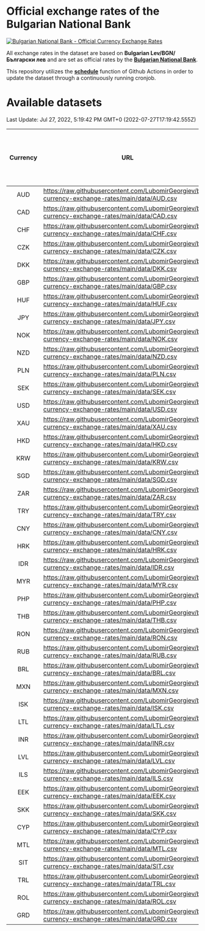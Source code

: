 # Official exchange rates of the Bulgarian National Bank

[![Bulgarian National Bank - Official Currency Exchange Rates](https://github.com/LubomirGeorgiev/bnb-currency-exchange-rates/actions/workflows/update-rates.yml/badge.svg?branch=main)](https://github.com/LubomirGeorgiev/bnb-currency-exchange-rates/actions/workflows/update-rates.yml)

All exchange rates in the dataset are based on **Bulgarian Lev/BGN/Български лев** and are set as official rates by the [**Bulgarian National Bank**](https://www.bnb.bg/Statistics/StExternalSector/StExchangeRates/StERForeignCurrencies/index.htm?toLang=_EN).

This repository utilizes the [**schedule**](https://docs.github.com/en/actions/reference/events-that-trigger-workflows) function of Github Actions in order to update the dataset through a continuously running cronjob.

# Available datasets

<!-- START LINKS (DO NOT EVER FU*ING DELETE THIS COMMENT FOR THE LOVE OF YOUR LIFE!!! IF YOU ARE CURIOS HOW IT WORKS, YOU CAN HAVE A LOOK AT ./src/updateReadme.ts) -->

Last Update: Jul 27, 2022, 5:19:42 PM GMT+0 (2022-07-27T17:19:42.555Z)

| Currency | URL                                                                                             | Number of records | Number of missing days that were filled in |
| :------: | ----------------------------------------------------------------------------------------------- | :---------------: | :----------------------------------------: |
|   AUD    | https://raw.githubusercontent.com/LubomirGeorgiev/bnb-currency-exchange-rates/main/data/AUD.csv |       8338        |                    2579                    |
|   CAD    | https://raw.githubusercontent.com/LubomirGeorgiev/bnb-currency-exchange-rates/main/data/CAD.csv |       8338        |                    2579                    |
|   CHF    | https://raw.githubusercontent.com/LubomirGeorgiev/bnb-currency-exchange-rates/main/data/CHF.csv |       8338        |                    2579                    |
|   CZK    | https://raw.githubusercontent.com/LubomirGeorgiev/bnb-currency-exchange-rates/main/data/CZK.csv |       8338        |                    2579                    |
|   DKK    | https://raw.githubusercontent.com/LubomirGeorgiev/bnb-currency-exchange-rates/main/data/DKK.csv |       8338        |                    2579                    |
|   GBP    | https://raw.githubusercontent.com/LubomirGeorgiev/bnb-currency-exchange-rates/main/data/GBP.csv |       8338        |                    2579                    |
|   HUF    | https://raw.githubusercontent.com/LubomirGeorgiev/bnb-currency-exchange-rates/main/data/HUF.csv |       8338        |                    2579                    |
|   JPY    | https://raw.githubusercontent.com/LubomirGeorgiev/bnb-currency-exchange-rates/main/data/JPY.csv |       8338        |                    2579                    |
|   NOK    | https://raw.githubusercontent.com/LubomirGeorgiev/bnb-currency-exchange-rates/main/data/NOK.csv |       8338        |                    2579                    |
|   NZD    | https://raw.githubusercontent.com/LubomirGeorgiev/bnb-currency-exchange-rates/main/data/NZD.csv |       8338        |                    2579                    |
|   PLN    | https://raw.githubusercontent.com/LubomirGeorgiev/bnb-currency-exchange-rates/main/data/PLN.csv |       8338        |                    2579                    |
|   SEK    | https://raw.githubusercontent.com/LubomirGeorgiev/bnb-currency-exchange-rates/main/data/SEK.csv |       8338        |                    2579                    |
|   USD    | https://raw.githubusercontent.com/LubomirGeorgiev/bnb-currency-exchange-rates/main/data/USD.csv |       8338        |                    2579                    |
|   XAU    | https://raw.githubusercontent.com/LubomirGeorgiev/bnb-currency-exchange-rates/main/data/XAU.csv |       8338        |                    2581                    |
|   HKD    | https://raw.githubusercontent.com/LubomirGeorgiev/bnb-currency-exchange-rates/main/data/HKD.csv |       8036        |                    2488                    |
|   KRW    | https://raw.githubusercontent.com/LubomirGeorgiev/bnb-currency-exchange-rates/main/data/KRW.csv |       8036        |                    2488                    |
|   SGD    | https://raw.githubusercontent.com/LubomirGeorgiev/bnb-currency-exchange-rates/main/data/SGD.csv |       8036        |                    2488                    |
|   ZAR    | https://raw.githubusercontent.com/LubomirGeorgiev/bnb-currency-exchange-rates/main/data/ZAR.csv |       8036        |                    2488                    |
|   TRY    | https://raw.githubusercontent.com/LubomirGeorgiev/bnb-currency-exchange-rates/main/data/TRY.csv |       6519        |                    2019                    |
|   CNY    | https://raw.githubusercontent.com/LubomirGeorgiev/bnb-currency-exchange-rates/main/data/CNY.csv |       6399        |                    1983                    |
|   HRK    | https://raw.githubusercontent.com/LubomirGeorgiev/bnb-currency-exchange-rates/main/data/HRK.csv |       6399        |                    1983                    |
|   IDR    | https://raw.githubusercontent.com/LubomirGeorgiev/bnb-currency-exchange-rates/main/data/IDR.csv |       6399        |                    1983                    |
|   MYR    | https://raw.githubusercontent.com/LubomirGeorgiev/bnb-currency-exchange-rates/main/data/MYR.csv |       6399        |                    1983                    |
|   PHP    | https://raw.githubusercontent.com/LubomirGeorgiev/bnb-currency-exchange-rates/main/data/PHP.csv |       6399        |                    1983                    |
|   THB    | https://raw.githubusercontent.com/LubomirGeorgiev/bnb-currency-exchange-rates/main/data/THB.csv |       6399        |                    1983                    |
|   RON    | https://raw.githubusercontent.com/LubomirGeorgiev/bnb-currency-exchange-rates/main/data/RON.csv |       6342        |                    1967                    |
|   RUB    | https://raw.githubusercontent.com/LubomirGeorgiev/bnb-currency-exchange-rates/main/data/RUB.csv |       6251        |                    1935                    |
|   BRL    | https://raw.githubusercontent.com/LubomirGeorgiev/bnb-currency-exchange-rates/main/data/BRL.csv |       5429        |                    1686                    |
|   MXN    | https://raw.githubusercontent.com/LubomirGeorgiev/bnb-currency-exchange-rates/main/data/MXN.csv |       5429        |                    1686                    |
|   ISK    | https://raw.githubusercontent.com/LubomirGeorgiev/bnb-currency-exchange-rates/main/data/ISK.csv |       5208        |                    1614                    |
|   LTL    | https://raw.githubusercontent.com/LubomirGeorgiev/bnb-currency-exchange-rates/main/data/LTL.csv |       5154        |                    1583                    |
|   INR    | https://raw.githubusercontent.com/LubomirGeorgiev/bnb-currency-exchange-rates/main/data/INR.csv |       5062        |                    1572                    |
|   LVL    | https://raw.githubusercontent.com/LubomirGeorgiev/bnb-currency-exchange-rates/main/data/LVL.csv |       4791        |                    1471                    |
|   ILS    | https://raw.githubusercontent.com/LubomirGeorgiev/bnb-currency-exchange-rates/main/data/ILS.csv |       4336        |                    1351                    |
|   EEK    | https://raw.githubusercontent.com/LubomirGeorgiev/bnb-currency-exchange-rates/main/data/EEK.csv |       3999        |                    1225                    |
|   SKK    | https://raw.githubusercontent.com/LubomirGeorgiev/bnb-currency-exchange-rates/main/data/SKK.csv |       2969        |                    911                     |
|   CYP    | https://raw.githubusercontent.com/LubomirGeorgiev/bnb-currency-exchange-rates/main/data/CYP.csv |       2905        |                    889                     |
|   MTL    | https://raw.githubusercontent.com/LubomirGeorgiev/bnb-currency-exchange-rates/main/data/MTL.csv |       2603        |                    798                     |
|   SIT    | https://raw.githubusercontent.com/LubomirGeorgiev/bnb-currency-exchange-rates/main/data/SIT.csv |       2543        |                    779                     |
|   TRL    | https://raw.githubusercontent.com/LubomirGeorgiev/bnb-currency-exchange-rates/main/data/TRL.csv |       1817        |                    558                     |
|   ROL    | https://raw.githubusercontent.com/LubomirGeorgiev/bnb-currency-exchange-rates/main/data/ROL.csv |       1694        |                    521                     |
|   GRD    | https://raw.githubusercontent.com/LubomirGeorgiev/bnb-currency-exchange-rates/main/data/GRD.csv |        359        |                    107                     |

<!-- END LINKS (DO NOT EVER FU*ING DELETE THIS COMMENT FOR THE LOVE OF YOUR LIFE!!! IF YOU ARE CURIOS HOW IT WORKS, YOU CAN HAVE A LOOK AT ./src/updateReadme.ts) -->
